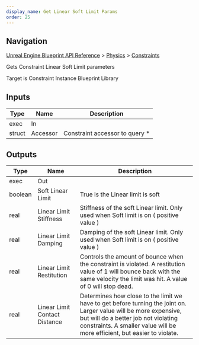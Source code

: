```yaml
---
display_name: Get Linear Soft Limit Params
order: 25
---
```

## Navigation

[Unreal Engine Blueprint API Reference](https://dev.epicgames.com/documentation/en-us/unreal-engine/BlueprintAPI) > [Physics](https://dev.epicgames.com/documentation/en-us/unreal-engine/BlueprintAPI/Physics) > [Constraints](https://dev.epicgames.com/documentation/en-us/unreal-engine/BlueprintAPI/Physics/Constraints)

Gets Constraint Linear Soft Limit parameters

Target is Constraint Instance Blueprint Library

## Inputs

| Type | Name | Description |
| --- | --- | --- |
| exec | In |  |
| struct | Accessor | Constraint accessor to query * |

## Outputs

| Type | Name | Description |
| --- | --- | --- |
| exec | Out |  |
| boolean | Soft Linear Limit | True is the Linear limit is soft |
| real | Linear Limit Stiffness | Stiffness of the soft Linear limit. Only used when Soft limit is on ( positive value ) |
| real | Linear Limit Damping | Damping of the soft Linear limit. Only used when Soft limit is on ( positive value ) |
| real | Linear Limit Restitution | Controls the amount of bounce when the constraint is violated. A restitution value of 1 will bounce back with the same velocity the limit was hit. A value of 0 will stop dead. |
| real | Linear Limit Contact Distance | Determines how close to the limit we have to get before turning the joint on. Larger value will be more expensive, but will do a better job not violating constraints. A smaller value will be more efficient, but easier to violate. |
